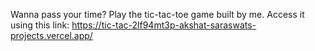 Wanna pass your time? Play the tic-tac-toe game built by me.
Access it using this link: https://tic-tac-2lf94mt3p-akshat-saraswats-projects.vercel.app/
